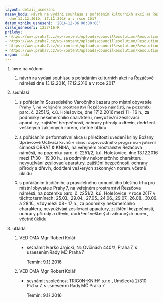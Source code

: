 ```yaml
---
layout: detail_usneseni
nazev_bodu: Návrh na vydání souhlasu s pořádáním kulturních akcí na Řezáčově náměstí
  dne 13.12.2016, 17.12.2016 a v roce 2017
datum_vzniku_usneseni: '2016-12-06 00:00:00'
cislo_usneseni: 1237/16-R
prilohy:
- https://www.praha7.cz/wp-content/uploads/councilResolution/Resolutions/28411/export/00DZ_akceRezacovo17~142542.doc
- https://www.praha7.cz/wp-content/uploads/councilResolution/Resolutions/28411/export/02_akceRezacovo17~142541.pdf
- https://www.praha7.cz/wp-content/uploads/councilResolution/Resolutions/28411/export/03_akceRezacovo17~142540.pdf
- https://www.praha7.cz/wp-content/uploads/councilResolution/Resolutions/28411/export/export~297179.pdf
organ: rada
---
```

<ol id="urzList" class="urzList_view"><li id="" class="urzClass1"><span name="1">bere na vědomí</span><ol class="urzOlClass"><li style="text-align: left;" id="" class="urzClass2"><span><p>návrh na vydání souhlasu s pořádáním kulturních akcí na Řezáčově náměstí dne 13.12.2016, 17.12.2016 a v roce 2017</p></span></li></ol></li><li id="" class="urzClass1"><span name="26">souhlasí</span><ol class="urzOlClass"><li style="text-align: left;" id="" class="urzClass2"><span><p>s pořádáním Sousedského Vánočního bazaru pro místní obyvatele Prahy 7, na veřejném prostranství Řezáčova náměstí, na pozemku parc. č. 2251/2, k.ú. Holešovice, dne 17.12.2016 mezi 11 - 16 h., za podmínky nekomerčního charakteru, nevyužívání zesilovací aparatury, zajištění bezpečnosti, ochrany přírody a dřevin, dodržení veškerých zákonných norem, včetně úklidu</p></span></li><li style="text-align: left;" id="" class="urzClass2"><span><p>s pořádáním performativní akce u příležitosti uvedení knihy Boženy Správcové Uctívači kruhů v rámci doprovodného programu výstavní činnosti OBRAZ &amp; KNIHA, na veřejném prostranství Řezáčova náměstí, na pozemku parc. č. 2251/2, k.ú. Holešovice, dne 13.12.2016 mezi 17:30 - 19:30 h., za podmínky nekomerčního charakteru, nevyužívání zesilovací aparatury, zajištění bezpečnosti, ochrany přírody a dřevin, dodržení veškerých zákonných norem, včetně úklidu</p></span></li><li style="text-align: left;" id="" class="urzClass2"><span><p>s pořádáním tradičního a pravidelného komunitního blešího trhu pro místní obyvatele Prahy 7, na veřejném prostranství Řezáčova náměstí, na pozemku parc. č. 2251/2, k.ú. Holešovice, v roce 2017 v těchto termínech:&nbsp;25.03., 29.04., 27.05., 24.06., 29.07., 26.08., 30.09. a 28.10., vždy mezi 08 - 17 h., za podmínky nekomerčního charakteru, nevyužívání zesilovací aparatury, zajištění bezpečnosti, ochrany přírody a dřevin, dodržení veškerých zákonných norem, včetně úklidu</p></span></li></ol></li><li class="urzClass1" id="urzUkoly"><span name="1">ukládá</span><ol class="urzOlClass"><li class="urzClass2"><span><p>VED OMA Mgr. Robert Kolář</p></span><ul class="urzUlClass"><li class="urzClass3"><span><p>seznámit Marko Janicki, Na Ovčinách 440/2, Praha 7, s usnesením Rady MČ Praha 7</p></span><span class="urzUkolTermin">  Termín:&nbsp;9.12.2016</span></li></ul></li><li class="urzClass2"><span><p>VED OMA Mgr. Robert Kolář</p></span><ul class="urzUlClass"><li class="urzClass3"><span><p>seznámit společnost TRIGON-KNIHY s.r.o., Umělecká 2/310 Praha 7, s usnesením Rady MČ Praha 7</p></span><span class="urzUkolTermin">  Termín:&nbsp;9.12.2016</span></li></ul></li></ol></li></ol>